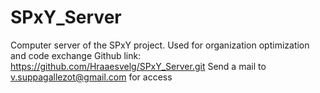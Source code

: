 # SPxY_Server
Computer server of the SPxY project. Used for organization optimization and code exchange
Github link: https://github.com/Hraaesvelg/SPxY_Server.git 
Send a mail to v.suppagallezot@gmail.com  for access 
